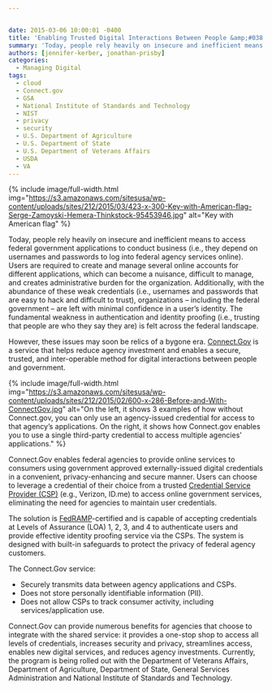 ```yaml
---


date: 2015-03-06 10:00:01 -0400
title: 'Enabling Trusted Digital Interactions Between People &amp;#038; Government'
summary: 'Today, people rely heavily on insecure and inefficient means to access federal government applications to conduct business (i.e., they depend on usernames and passwords to log into federal agency services online). Users are required to create and manage several online accounts for different applications, which can become a nuisance, difficult to manage, and creates administrative'
authors: [jennifer-kerber, jonathan-prisby]
categories:
  - Managing Digital
tags:
  - cloud
  - Connect.gov
  - GSA
  - National Institute of Standards and Technology
  - NIST
  - privacy
  - security
  - U.S. Department of Agriculture
  - U.S. Department of State
  - U.S. Department of Veterans Affairs
  - USDA
  - VA
---
```



{% include image/full-width.html img="https://s3.amazonaws.com/sitesusa/wp-content/uploads/sites/212/2015/03/423-x-300-Key-with-American-flag-Serge-Zamoyski-Hemera-Thinkstock-95453946.jpg" alt="Key with American flag" %} 

Today, people rely heavily on insecure and inefficient means to access federal government applications to conduct business (i.e., they depend on usernames and passwords to log into federal agency services online). Users are required to create and manage several online accounts for different applications, which can become a nuisance, difficult to manage, and creates administrative burden for the organization. Additionally, with the abundance of these weak credentials (i.e., usernames and passwords that are easy to hack and difficult to trust), organizations – including the federal government – are left with minimal confidence in a user’s identity. The fundamental weakness in authentication and identity proofing (i.e., trusting that people are who they say they are) is felt across the federal landscape.

However, these issues may soon be relics of a bygone era. [Connect.Gov](https://www.connect.gov/) is a service that helps reduce agency investment and enables a secure, trusted, and inter-operable method for digital interactions between people and government.

{% include image/full-width.html img="https://s3.amazonaws.com/sitesusa/wp-content/uploads/sites/212/2015/02/600-x-286-Before-and-With-ConnectGov.jpg" alt="On the left, it shows 3 examples of how without Connect.gov, you can only use an agency-issued credential for access to that agency’s applications. On the right, it shows how Connect.gov enables you to use a single third-party credential to access multiple agencies’ applications." %}


Connect.Gov enables federal agencies to provide online services to consumers using government approved externally-issued digital credentials in a convenient, privacy-enhancing and secure manner. Users can choose to leverage a credential of their choice from a trusted [Credential Service Provider (CSP)](https://www.connect.gov/whos-involved/) (e.g., Verizon, ID.me) to access online government services, eliminating the need for agencies to maintain user credentials.

The solution is [FedRAMP](http://cloud.cio.gov/fedramp)-certified and is capable of accepting credentials at Levels of Assurance (LOA) 1, 2, 3, and 4 to authenticate users and provide effective identity proofing service via the CSPs. The system is designed with built-in safeguards to protect the privacy of federal agency customers.

The Connect.Gov service:

  * Securely transmits data between agency applications and CSPs.
  * Does not store personally identifiable information (PII).
  * Does not allow CSPs to track consumer activity, including services/application use.

Connect.Gov can provide numerous benefits for agencies that choose to integrate with the shared service: it provides a one-stop shop to access all levels of credentials, increases security and privacy, streamlines access, enables new digital services, and reduces agency investments. Currently, the program is being rolled out with the Department of Veterans Affairs, Department of Agriculture, Department of State, General Services Administration and National Institute of Standards and Technology.